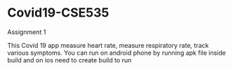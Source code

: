 # Covid19-CSE535

Assignment 1 


This Covid 19 app measure heart rate, measure respiratory rate, track various symptoms. 
You can run on android phone by running apk file inside build and on ios need to create build to run
